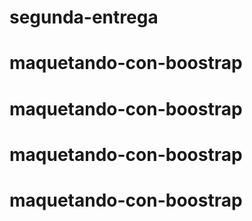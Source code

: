 # segunda-entrega
# maquetando-con-boostrap
# maquetando-con-boostrap
# maquetando-con-boostrap
# maquetando-con-boostrap
